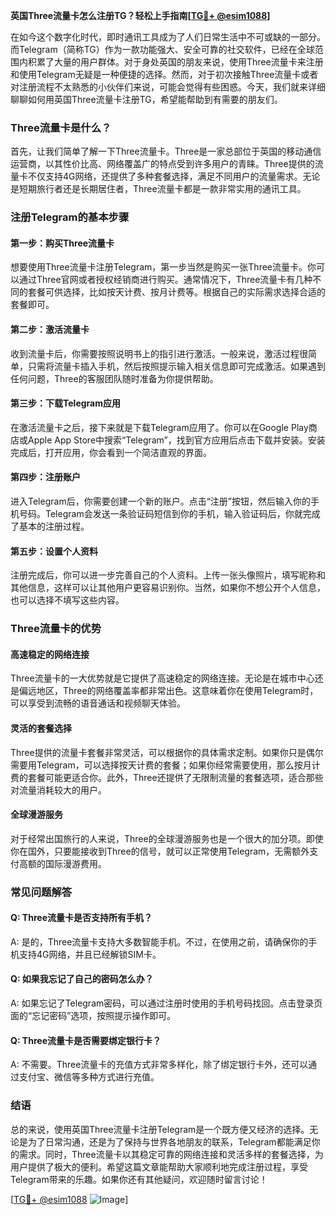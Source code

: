 **英国Three流量卡怎么注册TG？轻松上手指南[[TG💪+ @esim1088](https://t.me/s/esim1088)]**

在如今这个数字化时代，即时通讯工具成为了人们日常生活中不可或缺的一部分。而Telegram（简称TG）作为一款功能强大、安全可靠的社交软件，已经在全球范围内积累了大量的用户群体。对于身处英国的朋友来说，使用Three流量卡来注册和使用Telegram无疑是一种便捷的选择。然而，对于初次接触Three流量卡或者对注册流程不太熟悉的小伙伴们来说，可能会觉得有些困惑。今天，我们就来详细聊聊如何用英国Three流量卡注册TG，希望能帮助到有需要的朋友们。

### Three流量卡是什么？

首先，让我们简单了解一下Three流量卡。Three是一家总部位于英国的移动通信运营商，以其性价比高、网络覆盖广的特点受到许多用户的青睐。Three提供的流量卡不仅支持4G网络，还提供了多种套餐选择，满足不同用户的流量需求。无论是短期旅行者还是长期居住者，Three流量卡都是一款非常实用的通讯工具。

### 注册Telegram的基本步骤

#### 第一步：购买Three流量卡
想要使用Three流量卡注册Telegram，第一步当然是购买一张Three流量卡。你可以通过Three官网或者授权经销商进行购买。通常情况下，Three流量卡有几种不同的套餐可供选择，比如按天计费、按月计费等。根据自己的实际需求选择合适的套餐即可。

#### 第二步：激活流量卡
收到流量卡后，你需要按照说明书上的指引进行激活。一般来说，激活过程很简单，只需将流量卡插入手机，然后按照提示输入相关信息即可完成激活。如果遇到任何问题，Three的客服团队随时准备为你提供帮助。

#### 第三步：下载Telegram应用
在激活流量卡之后，接下来就是下载Telegram应用了。你可以在Google Play商店或Apple App Store中搜索“Telegram”，找到官方应用后点击下载并安装。安装完成后，打开应用，你会看到一个简洁直观的界面。

#### 第四步：注册账户
进入Telegram后，你需要创建一个新的账户。点击“注册”按钮，然后输入你的手机号码。Telegram会发送一条验证码短信到你的手机，输入验证码后，你就完成了基本的注册过程。

#### 第五步：设置个人资料
注册完成后，你可以进一步完善自己的个人资料。上传一张头像照片，填写昵称和其他信息，这样可以让其他用户更容易识别你。当然，如果你不想公开个人信息，也可以选择不填写这些内容。

### Three流量卡的优势

#### 高速稳定的网络连接
Three流量卡的一大优势就是它提供了高速稳定的网络连接。无论是在城市中心还是偏远地区，Three的网络覆盖率都非常出色。这意味着你在使用Telegram时，可以享受到流畅的语音通话和视频聊天体验。

#### 灵活的套餐选择
Three提供的流量卡套餐非常灵活，可以根据你的具体需求定制。如果你只是偶尔需要用Telegram，可以选择按天计费的套餐；如果你经常需要使用，那么按月计费的套餐可能更适合你。此外，Three还提供了无限制流量的套餐选项，适合那些对流量消耗较大的用户。

#### 全球漫游服务
对于经常出国旅行的人来说，Three的全球漫游服务也是一个很大的加分项。即使你在国外，只要能接收到Three的信号，就可以正常使用Telegram，无需额外支付高额的国际漫游费用。

### 常见问题解答

#### Q: Three流量卡是否支持所有手机？
A: 是的，Three流量卡支持大多数智能手机。不过，在使用之前，请确保你的手机支持4G网络，并且已经解锁SIM卡。

#### Q: 如果我忘记了自己的密码怎么办？
A: 如果忘记了Telegram密码，可以通过注册时使用的手机号码找回。点击登录页面的“忘记密码”选项，按照提示操作即可。

#### Q: Three流量卡是否需要绑定银行卡？
A: 不需要。Three流量卡的充值方式非常多样化，除了绑定银行卡外，还可以通过支付宝、微信等多种方式进行充值。

### 结语

总的来说，使用英国Three流量卡注册Telegram是一个既方便又经济的选择。无论是为了日常沟通，还是为了保持与世界各地朋友的联系，Telegram都能满足你的需求。同时，Three流量卡以其稳定可靠的网络连接和灵活多样的套餐选择，为用户提供了极大的便利。希望这篇文章能帮助大家顺利地完成注册过程，享受Telegram带来的乐趣。如果你还有其他疑问，欢迎随时留言讨论！

[[TG💪+ @esim1088](https://t.me/s/esim1088) ![Image](https://i.postimg.cc/4NQfJmqS/Snipaste-2025-05-13-00-14-12.png)]